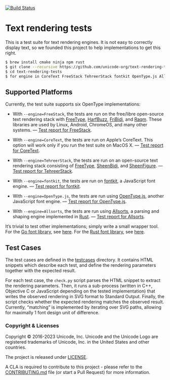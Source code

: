 [![Build Status](https://travis-ci.org/unicode-org/text-rendering-tests.svg)](https://travis-ci.org/unicode-org/text-rendering-tests)

# Text rendering tests

This is a test suite for text rendering engines. It is not easy to correctly
display text, so we founded this project to help implementations to
get this right.

```bash
$ brew install cmake ninja npm rust
$ git clone --recursive https://github.com/unicode-org/text-rendering-tests.git
$ cd text-rendering-tests
$ for engine in CoreText FreeStack TehreerStack fontkit OpenType.js Allsorts ; do python check.py --engine=$engine --output=reports/$engine.html ; done
```


## Supported Platforms

Currently, the test suite supports six OpenType implementations:

* With `--engine=FreeStack`, the tests are run on the free/libre
open-source text rendering stack with [FreeType](https://www.freetype.org/),
[HarfBuzz](https://www.freedesktop.org/wiki/Software/HarfBuzz/),
[FriBidi](https://www.fribidi.org/),
and [Raqm](https://github.com/HOST-Oman/libraqm). These libraries
are used by Linux, Android, ChromeOS, and many other systems.
— [Test report for FreeStack](https://rawgit.com/unicode-org/text-rendering-tests/master/reports/FreeStack.html).

* With `--engine=CoreText`, the tests are run on Apple’s CoreText.
This option will work only if you run the test suite on MacOS X.
— [Test report for CoreText](https://rawgit.com/unicode-org/text-rendering-tests/master/reports/CoreText.html).

* With `--engine=TehreerStack`, the tests are run on an open-source
text rendering stack consisting of [FreeType](https://www.freetype.org/),
[SheenBidi](https://github.com/Tehreer/SheenBidi), and
[SheenFigure](https://github.com/Tehreer/SheenFigure).
— [Test report for TehreerStack](https://rawgit.com/unicode-org/text-rendering-tests/master/reports/TehreerStack.html).

* With `--engine=fontkit`, the tests are run on
[fontkit](http://github.com/devongovett/fontkit), a JavaScript font engine.
— [Test report for fontkit](https://rawgit.com/unicode-org/text-rendering-tests/master/reports/fontkit.html).

* With `--engine=OpenType.js`, the tests are run using [OpenType.js](https://github.com/nodebox/opentype.js), another JavaScript font engine.
— [Test report for OpenType.js](https://rawgit.com/unicode-org/text-rendering-tests/master/reports/OpenType.js.html).

* With `--engine=Allsorts`, the tests are run using [Allsorts](https://github.com/yeslogic/allsorts),
  a parsing and shaping engine implemented in [Rust](https://www.rust-lang.org/).
— [Test report for Allsorts](https://rawgit.com/unicode-org/text-rendering-tests/master/reports/Allsorts.html).

It’s trivial to test other implementations; simply write a small
wrapper tool. For the [Go font
library](https://godoc.org/golang.org/x/image/font/sfnt), see
[here](https://github.com/golang/go/issues/20208). For the [Rust font
library](https://github.com/google/font-rs), see
[here](https://github.com/google/font-rs/issues/17).


## Test Cases

The test cases are defined in the [testcases](testcases/) directory.
It contains HTML snippets which describe each test, and define the
rendering parameters together with the expected result.

For each test case, the `check.py` script parses the HTML snippet to
extract the rendering parameters. Then, it runs a sub-process (written
in C++, Objective C or JavaScript depending on the tested
implementation) that writes the observed rendering in SVG format to
Standard Output. Finally, the script checks whether the expected
rendering matches the observed result.  Currently, “matching” is
implemented by iterating over SVG paths, allowing for maximally 1 font
design unit of difference.

### Copyright & Licenses

Copyright © 2016-2023 Unicode, Inc. Unicode and the Unicode Logo are registered trademarks of Unicode, Inc. in the United States and other countries.

The project is released under [LICENSE](./LICENSE).

A CLA is required to contribute to this project - please refer to the [CONTRIBUTING.md](https://github.com/unicode-org/.github/blob/main/.github/CONTRIBUTING.md) file (or start a Pull Request) for more information.
